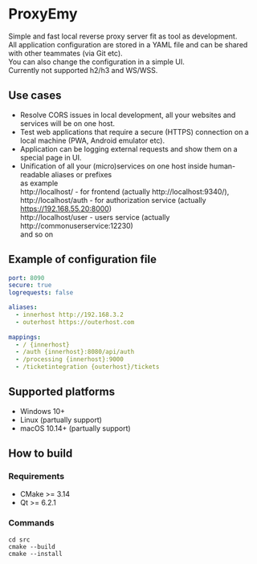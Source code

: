 # ProxyEmy

Simple and fast local reverse proxy server fit as tool as development.  
All application configuration are stored in a YAML file and can be shared with other teammates (via Git etc).  
You can also change the configuration in a simple UI.  
Currently not supported h2/h3 and WS/WSS.

## Use cases
- Resolve CORS issues in local development, all your websites and services will be on one host.
- Test web applications that require a secure (HTTPS) connection on a local machine (PWA, Android emulator etc).
- Application can be logging external requests and show them on a special page in UI.
- Unification of all your (micro)services on one host inside human-readable aliases or prefixes   
  as example  
  http://localhost/ - for frontend (actually http://localhost:9340/),  
  http://localhost/auth - for authorization service (actually https://192.168.55.20:8000)  
  http://localhost/user - users service (actually http://commonuserservice:12230)  
  and so on
## Example of configuration file
```yaml
port: 8090
secure: true
logrequests: false

aliases:
  - innerhost http://192.168.3.2
  - outerhost https://outerhost.com
  
mappings:
  - / {innerhost}
  - /auth {innerhost}:8080/api/auth
  - /processing {innerhost}:9000
  - /ticketintegration {outerhost}/tickets
```
## Supported platforms
- Windows 10+
- Linux (partually support)
- macOS 10.14+ (partually support)

## How to build
### Requirements
- CMake >= 3.14
- Qt >= 6.2.1
### Commands
```
cd src
cmake --build
cmake --install
```
